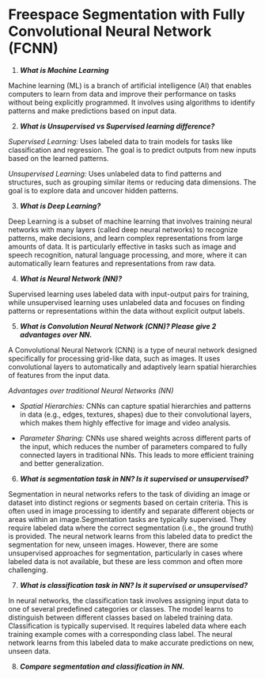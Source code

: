# Freespace Segmentation with Fully Convolutional Neural Network (FCNN)

1. ***What is Machine Learning***

Machine learning (ML) is a branch of artificial intelligence (AI) that enables computers to learn from data and improve their performance on tasks without being explicitly programmed. It involves using algorithms to identify patterns and make predictions based on input data.

2. ***What is Unsupervised vs Supervised learning difference?***

_Supervised Learning:_ Uses labeled data to train models for tasks like classification and regression. The goal is to predict outputs from new inputs based on the learned patterns.

_Unsupervised Learning:_ Uses unlabeled data to find patterns and structures, such as grouping similar items or reducing data dimensions. The goal is to explore data and uncover hidden patterns.
 

3. ***What is Deep Learning?***

Deep Learning is a subset of machine learning that involves training neural networks with many layers (called deep neural networks) to recognize patterns, make decisions, and learn complex representations from large amounts of data. It is particularly effective in tasks such as image and speech recognition, natural language processing, and more, where it can automatically learn features and representations from raw data.

4. ***What is Neural Network (NN)?*** 

Supervised learning uses labeled data with input-output pairs for training, while unsupervised learning uses unlabeled data and focuses on finding patterns or representations within the data without explicit output labels.

5. ***What is Convolution Neural Network (CNN)? Please give 2 advantages over NN.***

A Convolutional Neural Network (CNN) is a type of neural network designed specifically for processing grid-like data, such as images. It uses convolutional layers to automatically and adaptively learn spatial hierarchies of features from the input data.

*Advantages over traditional Neural Networks (NN)*

+ _Spatial Hierarchies:_ CNNs can capture spatial hierarchies and patterns in data (e.g., edges, textures, shapes) due to their convolutional layers, which makes them highly effective for image and video analysis.

+ _Parameter Sharing:_ CNNs use shared weights across different parts of the input, which reduces the number of parameters compared to fully connected layers in traditional NNs. This leads to more efficient training and better generalization.

6. ***What is segmentation task in NN? Is it supervised or unsupervised?***

Segmentation in neural networks refers to the task of dividing an image or dataset into distinct regions or segments based on certain criteria. This is often used in image processing to identify and separate different objects or areas within an image.Segmentation tasks are typically supervised. They require labeled data where the correct segmentation (i.e., the ground truth) is provided. The neural network learns from this labeled data to predict the segmentation for new, unseen images. However, there are some unsupervised approaches for segmentation, particularly in cases where labeled data is not available, but these are less common and often more challenging.

7. ***What is classification task in NN? Is it supervised or unsupervised?***

In neural networks, the classification task involves assigning input data to one of several predefined categories or classes. The model learns to distinguish between different classes based on labeled training data. Classification is typically supervised. It requires labeled data where each training example comes with a corresponding class label. The neural network learns from this labeled data to make accurate predictions on new, unseen data.

8.  ***Compare segmentation and classification in NN.***





